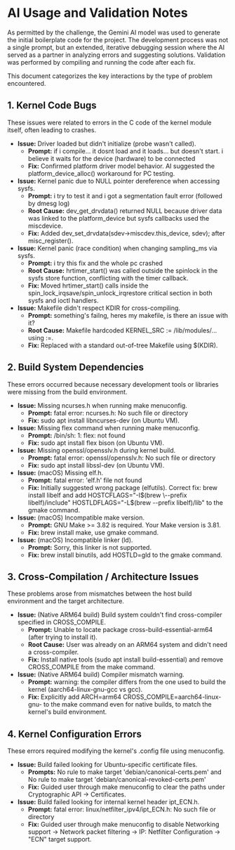 # **AI Usage and Validation Notes**

As permitted by the challenge, the Gemini AI model was used to generate the initial boilerplate code for the project. The development process was not a single prompt, but an extended, iterative debugging session where the AI served as a partner in analyzing errors and suggesting solutions. Validation was performed by compiling and running the code after each fix.

This document categorizes the key interactions by the type of problem encountered.

## **1\. Kernel Code Bugs**

These issues were related to errors in the C code of the kernel module itself, often leading to crashes.

- **Issue:** Driver loaded but didn't initialize (probe wasn't called).
  - **Prompt:** if i compile... it dosnt load and it loads... but doesn't start. i believe it waits for the device (hardware) to be connected
  - **Fix:** Confirmed platform driver model behavior. AI suggested the platform_device_alloc() workaround for PC testing.
- **Issue:** Kernel panic due to NULL pointer dereference when accessing sysfs.
  - **Prompt:** i try to test it and i got a segmentation fault error (followed by dmesg log)
  - **Root Cause:** dev_get_drvdata() returned NULL because driver data was linked to the platform_device but sysfs callbacks used the miscdevice.
  - **Fix:** Added dev_set_drvdata(sdev-\>miscdev.this_device, sdev); after misc_register().
- **Issue:** Kernel panic (race condition) when changing sampling_ms via sysfs.
  - **Prompt:** i try this fix and the whole pc crashed
  - **Root Cause:** hrtimer_start() was called outside the spinlock in the sysfs store function, conflicting with the timer callback.
  - **Fix:** Moved hrtimer_start() calls inside the spin_lock_irqsave/spin_unlock_irqrestore critical section in both sysfs and ioctl handlers.
- **Issue:** Makefile didn't respect KDIR for cross-compiling.
  - **Prompt:** something's failng, heres my makefile, is there an issue with it?
  - **Root Cause:** Makefile hardcoded KERNEL_SRC := /lib/modules/... using :=.
  - **Fix:** Replaced with a standard out-of-tree Makefile using $(KDIR).

## **2\. Build System Dependencies**

These errors occurred because necessary development tools or libraries were missing from the build environment.

- **Issue:** Missing ncurses.h when running make menuconfig.
  - **Prompt:** fatal error: ncurses.h: No such file or directory
  - **Fix:** sudo apt install libncurses-dev (on Ubuntu VM).
- **Issue:** Missing flex command when running make menuconfig.
  - **Prompt:** /bin/sh: 1: flex: not found
  - **Fix:** sudo apt install flex bison (on Ubuntu VM).
- **Issue:** Missing openssl/opensslv.h during kernel build.
  - **Prompt:** fatal error: openssl/opensslv.h: No such file or directory
  - **Fix:** sudo apt install libssl-dev (on Ubuntu VM).
- **Issue:** (macOS) Missing elf.h.
  - **Prompt:** fatal error: 'elf.h' file not found
  - **Fix:** Initially suggested wrong package (elfutils). Correct fix: brew install libelf and add HOSTCFLAGS="-I$(brew \--prefix libelf)/include" HOSTLDFLAGS="-L$(brew \--prefix libelf)/lib" to the gmake command.
- **Issue:** (macOS) Incompatible make version.
  - **Prompt:** GNU Make \>= 3.82 is required. Your Make version is 3.81.
  - **Fix:** brew install make, use gmake command.
- **Issue:** (macOS) Incompatible linker (ld).
  - **Prompt:** Sorry, this linker is not supported.
  - **Fix:** brew install binutils, add HOSTLD=gld to the gmake command.

## **3\. Cross-Compilation / Architecture Issues**

These problems arose from mismatches between the host build environment and the target architecture.

- **Issue:** (Native ARM64 build) Build system couldn't find cross-compiler specified in CROSS_COMPILE.
  - **Prompt:** Unable to locate package cross-build-essential-arm64 (after trying to install it).
  - **Root Cause:** User was already on an ARM64 system and didn't need a cross-compiler.
  - **Fix:** Install native tools (sudo apt install build-essential) and remove CROSS_COMPILE from the make command.
- **Issue:** (Native ARM64 build) Compiler mismatch warning.
  - **Prompt:** warning: the compiler differs from the one used to build the kernel (aarch64-linux-gnu-gcc vs gcc).
  - **Fix:** Explicitly add ARCH=arm64 CROSS_COMPILE=aarch64-linux-gnu- to the make command even for native builds, to match the kernel's build environment.

## **4\. Kernel Configuration Errors**

These errors required modifying the kernel's .config file using menuconfig.

- **Issue:** Build failed looking for Ubuntu-specific certificate files.
  - **Prompts:** No rule to make target 'debian/canonical-certs.pem' and No rule to make target 'debian/canonical-revoked-certs.pem'
  - **Fix:** Guided user through make menuconfig to clear the paths under Cryptographic API \-\> Certificates.
- **Issue:** Build failed looking for internal kernel header ipt_ECN.h.
  - **Prompt:** fatal error: linux/netfilter_ipv4/ipt_ECN.h: No such file or directory
  - **Fix:** Guided user through make menuconfig to disable Networking support \-\> Network packet filtering \-\> IP: Netfilter Configuration \-\> "ECN" target support.
